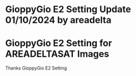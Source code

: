 # GioppyGio E2 Setting Update 01/10/2024 by areadelta 
# GioppyGio E2 Setting for AREADELTASAT Images
Thanks GioppyGio E2 Setting
